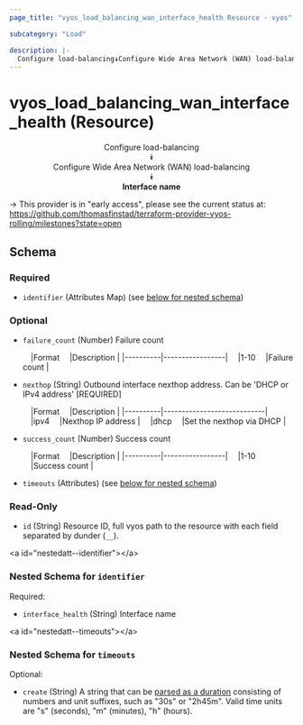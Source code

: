 ```yaml
---
page_title: "vyos_load_balancing_wan_interface_health Resource - vyos"

subcategory: "Load"

description: |- 
  Configure load-balancing⯯Configure Wide Area Network (WAN) load-balancing⯯Interface name
---
```


# vyos_load_balancing_wan_interface_health (Resource)
<center>

Configure load-balancing  
⯯  
Configure Wide Area Network (WAN) load-balancing  
⯯  
**Interface name**


</center>

-> This provider is in "early access", please see the current status at: https://github.com/thomasfinstad/terraform-provider-vyos-rolling/milestones?state=open

## Schema

### Required

- `identifier` (Attributes Map) (see [below for nested schema](#nestedatt--identifier))

### Optional

- `failure_count` (Number) Failure count

    &emsp;|Format  &emsp;|Description    |
    |----------|-----------------|
    &emsp;|1-10    &emsp;|Failure count  |
- `nexthop` (String) Outbound interface nexthop address. Can be &#39;DHCP or IPv4 address&#39; [REQUIRED]

    &emsp;|Format  &emsp;|Description               |
    |----------|----------------------------|
    &emsp;|ipv4    &emsp;|Nexthop IP address        |
    &emsp;|dhcp    &emsp;|Set the nexthop via DHCP  |
- `success_count` (Number) Success count

    &emsp;|Format  &emsp;|Description    |
    |----------|-----------------|
    &emsp;|1-10    &emsp;|Success count  |
- `timeouts` (Attributes) (see [below for nested schema](#nestedatt--timeouts))

### Read-Only

- `id` (String) Resource ID, full vyos path to the resource with each field separated by dunder (`__`).

&lt;a id=&#34;nestedatt--identifier&#34;&gt;&lt;/a&gt;
### Nested Schema for `identifier`

Required:

- `interface_health` (String) Interface name


&lt;a id=&#34;nestedatt--timeouts&#34;&gt;&lt;/a&gt;
### Nested Schema for `timeouts`

Optional:

- `create` (String) A string that can be [parsed as a duration](https://pkg.go.dev/time#ParseDuration) consisting of numbers and unit suffixes, such as &#34;30s&#34; or &#34;2h45m&#34;. Valid time units are &#34;s&#34; (seconds), &#34;m&#34; (minutes), &#34;h&#34; (hours).  
